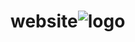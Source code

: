 # website![logo](https://github.com/KOKOS-Token/website/assets/156647412/df3fe409-8f9d-4ddc-a247-32b28c01e3eb)
